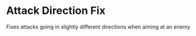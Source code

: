 # Attack Direction Fix

Fixes attacks going in slightly different directions when aiming at an enemy